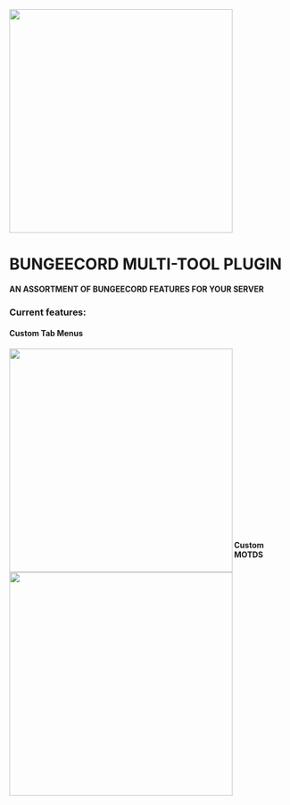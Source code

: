 <img width="400px" src="https://i.imgur.com/B8hRJBh.png">

# BUNGEECORD MULTI-TOOL PLUGIN
**AN ASSORTMENT OF BUNGEECORD FEATURES FOR YOUR SERVER**

### Current features:
#### Custom Tab Menus

<img align="left" width="400px" style="display:block;verticle-align:top;" src="https://i.imgur.com/QeWxkl5.png">
<br/><br/><br/><br/><br/><br/><br/><br/><br/><br/><br/><br/><br/><br/><br/><br/><br/><br/><br/>



#### Custom MOTDS
<img align="left" width="400px" style="display:block;verticle-align:top;" src="https://i.imgur.com/jo0lj71.png">
<br/><br/><br/><br/><br/><br/>


